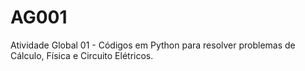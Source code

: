 # AG001
Atividade Global 01 - Códigos em Python para resolver problemas de Cálculo, Física e Circuito Elétricos.
